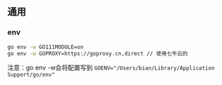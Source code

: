## 通用

### env

```sh
go env -w GO111MODULE=on
go env -w GOPROXY=https://goproxy.cn,direct // 使用七牛云的
```

注意：go env -w会将配置写到 `GOENV="/Users/bian/Library/Application Support/go/env"`

